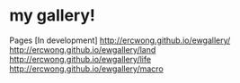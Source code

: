 # my gallery!

Pages [In development]
http://ercwong.github.io/ewgallery/
http://ercwong.github.io/ewgallery/land
http://ercwong.github.io/ewgallery/life
http://ercwong.github.io/ewgallery/macro
